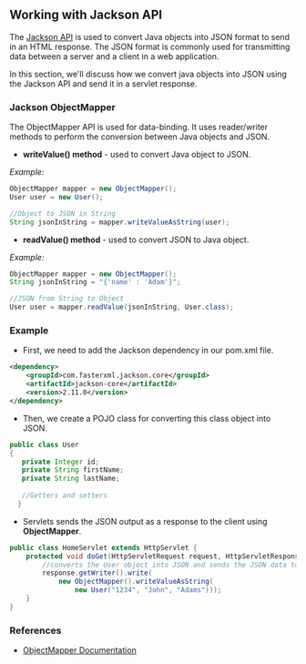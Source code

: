 ## Working with Jackson API 

The [Jackson API](https://en.wikipedia.org/wiki/Jackson_(API)) is used to convert Java objects into JSON format to send in an HTML response. The JSON format is commonly used for transmitting data between a server and a client in a web application.

In this section, we'll discuss how we convert java objects into JSON using the Jackson API and send it in a servlet response.

### Jackson ObjectMapper

The ObjectMapper API is used for data-binding. It uses reader/writer methods to perform the conversion between Java objects and JSON. 


*  **writeValue() method**  - used to convert Java object to JSON.

*Example:*
```java
ObjectMapper mapper = new ObjectMapper();
User user = new User();

//Object to JSON in String
String jsonInString = mapper.writeValueAsString(user);
```


*  **readValue() method** - used to convert JSON to Java object.

*Example:*
```java
ObjectMapper mapper = new ObjectMapper();
String jsonInString = "{'name' : 'Adam'}";

//JSON from String to Object
User user = mapper.readValue(jsonInString, User.class);
```


### Example

*  First, we need to add the Jackson dependency in our pom.xml file.

```xml
<dependency>
    <groupId>com.fasterxml.jackson.core</groupId>
    <artifactId>jackson-core</artifactId>
    <version>2.11.0</version>
</dependency>
```

* Then, we create a POJO class for converting this class object into JSON.
```java
public class User
{
   private Integer id;
   private String firstName;
   private String lastName;
 
   //Getters and setters
  }
```
* Servlets sends the JSON output as a response to the client using  **ObjectMapper**.
```java
public class HomeServlet extends HttpServlet {
	protected void doGet(HttpServletRequest request, HttpServletResponse response) throws ServletException, IOException {
		//converts the User object into JSON and sends the JSON data to the Client as a response
		response.getWriter().write(
			new ObjectMapper().writeValueAsString(
				new User("1234", "John", "Adams")));
	}
}
```

### References

* [ObjectMapper Documentation](https://fasterxml.github.io/jackson-databind/javadoc/2.7/com/fasterxml/jackson/databind/ObjectMapper.html)
